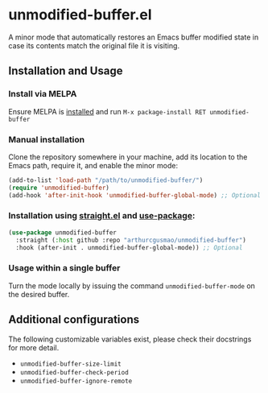 # unmodified-buffer.el

A minor mode that automatically restores an Emacs buffer modified state in case
its contents match the original file it is visiting.


## Installation and Usage

### Install via MELPA

Ensure MELPA is [installed](https://stackoverflow.com/a/24991705/5103881) and run `M-x package-install RET unmodified-buffer`

### Manual installation

Clone the repository somewhere in your machine, add its location to the Emacs
path, require it, and enable the minor mode:

```lisp
(add-to-list 'load-path "/path/to/unmodified-buffer/")
(require 'unmodified-buffer)
(add-hook 'after-init-hook 'unmodified-buffer-global-mode) ;; Optional
```

### Installation using [straight.el](https://github.com/raxod502/straight.el) and [use-package](https://github.com/jwiegley/use-package):

```lisp
(use-package unmodified-buffer
  :straight (:host github :repo "arthurcgusmao/unmodified-buffer")
  :hook (after-init . unmodified-buffer-global-mode)) ;; Optional
```

### Usage within a single buffer

Turn the mode locally by issuing the command `unmodified-buffer-mode` on the
desired buffer.


## Additional configurations

The following customizable variables exist, please check their docstrings for
more detail.

- `unmodified-buffer-size-limit`
- `unmodified-buffer-check-period`
- `unmodified-buffer-ignore-remote`
